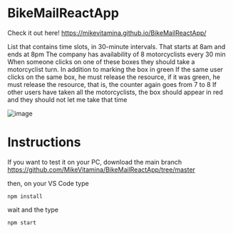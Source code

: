 # BikeMailReactApp

Check it out here! https://mikevitamina.github.io/BikeMailReactApp/

List that contains time slots, in 30-minute intervals. That starts at 8am and ends at 8pm
The company has availability of 8 motorcyclists every 30 min
When someone clicks on one of these boxes they should take a motorcyclist turn. In addition to marking the box in green
If the same user clicks on the same box, he must release the resource, if it was green, he must release the resource, that is, the counter again goes from 7 to 8
If other users have taken all the motorcyclists, the box should appear in red and they should not let me take that time

![image](https://user-images.githubusercontent.com/43521047/132395721-e94ed777-5d65-49e1-a91a-14b36c5feb96.png)


# Instructions

If you want to test it on your PC, download the main branch https://github.com/MikeVitamina/BikeMailReactApp/tree/master 

then, on your VS Code type
```
npm install
```
wait and the type 
```
npm start
```


